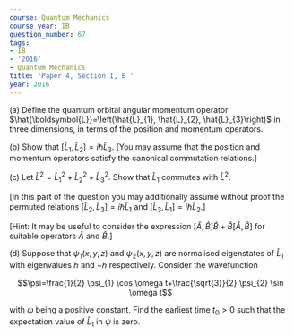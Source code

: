 ```yaml
---
course: Quantum Mechanics
course_year: IB
question_number: 67
tags:
- IB
- '2016'
- Quantum Mechanics
title: 'Paper 4, Section I, B '
year: 2016
---
```




(a) Define the quantum orbital angular momentum operator $\hat{\boldsymbol{L}}=\left(\hat{L}_{1}, \hat{L}_{2}, \hat{L}_{3}\right)$ in three dimensions, in terms of the position and momentum operators.

(b) Show that $\left[\hat{L}_{1}, \hat{L}_{2}\right]=i \hbar \hat{L}_{3}$. [You may assume that the position and momentum operators satisfy the canonical commutation relations.]

(c) Let $\hat{L}^{2}=\hat{L}_{1}^{2}+\hat{L}_{2}^{2}+\hat{L}_{3}^{2}$. Show that $\hat{L}_{1}$ commutes with $\hat{L}^{2}$.

[In this part of the question you may additionally assume without proof the permuted relations $\left[\hat{L}_{2}, \hat{L}_{3}\right]=i \hbar \hat{L}_{1}$ and $\left.\left[\hat{L}_{3}, \hat{L}_{1}\right]=i \hbar \hat{L}_{2} .\right]$

[Hint: It may be useful to consider the expression $[\hat{A}, \hat{B}] \hat{B}+\hat{B}[\hat{A}, \hat{B}]$ for suitable operators $\hat{A}$ and $\hat{B}$.]

(d) Suppose that $\psi_{1}(x, y, z)$ and $\psi_{2}(x, y, z)$ are normalised eigenstates of $\hat{L}_{1}$ with eigenvalues $\hbar$ and $-\hbar$ respectively. Consider the wavefunction

$$\psi=\frac{1}{2} \psi_{1} \cos \omega t+\frac{\sqrt{3}}{2} \psi_{2} \sin \omega t$$

with $\omega$ being a positive constant. Find the earliest time $t_{0}>0$ such that the expectation value of $\hat{L}_{1}$ in $\psi$ is zero.